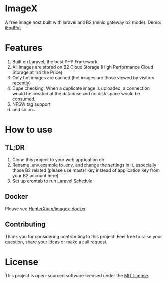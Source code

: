 # ImageX
A free image host built with laravel and B2 (minio gateway b2 mode). Demo: [iEndPot](https://i.endpot.com)

# Features
1. Built on Laravel, the best PHP Framework
2. All images are stored on B2 Cloud Storage (High Performance Cloud Storage at 1/4 the Price)
3. Only hot images are cached (hot images are those viewed by visitors recently)
4. Dupe checking: When a duplicate image is uploaded, a connection would be created at the database and no disk space would be consumed.
5. NFSW tag support
6. and so on...

# How to use
## TL;DR
1. Clone this project to your web application dir
2. Rename .env.example to .env, and change the settings in it, especially those B2 related (please use master key instead of application key from your B2 account here)
3. Set up crontab to run [Laravel Schedule](https://laravel.com/docs/scheduling#introduction)

## Docker
Please see [HunterXuan/imagex-docker](https://github.com/HunterXuan/imagex-docker)

## Contributing
Thank you for considering contributing to this project! Feel free to raise your question, share your ideas or make a pull request.

# License
This project is open-sourced software licensed under the [MIT license](https://github.com/HunterXuan/ImageX/blob/master/LICENSE).
